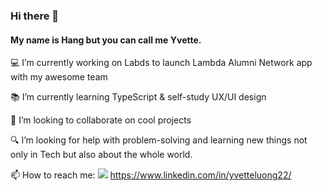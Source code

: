 ### Hi there 👋 
#### My name is Hang but you can call me Yvette. 


💻 I’m currently working on  Labds to launch Lambda Alumni Network app with my awesome team 

📚 I’m currently learning TypeScript & self-study UX/UI design 

📌 I’m looking to collaborate on cool projects 

🔍 I’m looking for help with problem-solving and learning new things not only in Tech but also about the whole world. 
 
 📫 How to reach me:
 <img src="https://img.icons8.com/windows/32/000000/linkedin.png"/> https://www.linkedin.com/in/yvetteluong22/

